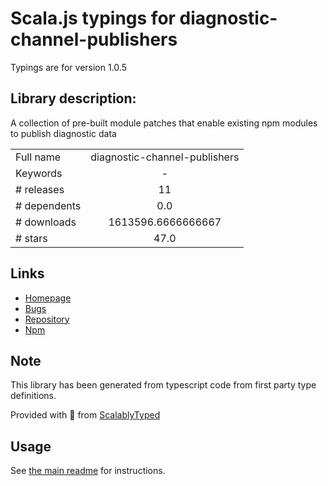 
# Scala.js typings for diagnostic-channel-publishers

Typings are for version 1.0.5

## Library description:
A collection of pre-built module patches that enable existing npm modules to publish diagnostic data

|                    |                 |
| ------------------ | :-------------: |
| Full name          | diagnostic-channel-publishers |
| Keywords           | - |
| # releases         | 11 |
| # dependents       | 0.0 |
| # downloads        | 1613596.6666666667 |
| # stars            | 47.0 |

## Links
- [Homepage](https://github.com/Microsoft/node-diagnostic-channel)
- [Bugs](https://github.com/Microsoft/node-diagnostic-channel/issues)
- [Repository](https://github.com/Microsoft/node-diagnostic-channel)
- [Npm](https://www.npmjs.com/package/diagnostic-channel-publishers)
    


## Note
This library has been generated from typescript code from first party type definitions.

Provided with :purple_heart: from [ScalablyTyped](https://github.com/oyvindberg/ScalablyTyped)

## Usage
See [the main readme](../../readme.md) for instructions.


